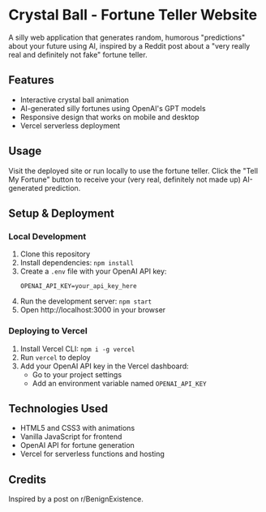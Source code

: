 # Crystal Ball - Fortune Teller Website

A silly web application that generates random, humorous "predictions" about your future using AI, inspired by a Reddit post about a "very really real and definitely not fake" fortune teller.

## Features

- Interactive crystal ball animation
- AI-generated silly fortunes using OpenAI's GPT models
- Responsive design that works on mobile and desktop
- Vercel serverless deployment

## Usage

Visit the deployed site or run locally to use the fortune teller. Click the "Tell My Fortune" button to receive your (very real, definitely not made up) AI-generated prediction.

## Setup & Deployment

### Local Development

1. Clone this repository
2. Install dependencies: `npm install`
3. Create a `.env` file with your OpenAI API key:
   ```
   OPENAI_API_KEY=your_api_key_here
   ```
4. Run the development server: `npm start`
5. Open http://localhost:3000 in your browser

### Deploying to Vercel

1. Install Vercel CLI: `npm i -g vercel`
2. Run `vercel` to deploy
3. Add your OpenAI API key in the Vercel dashboard:
   - Go to your project settings
   - Add an environment variable named `OPENAI_API_KEY`

## Technologies Used

- HTML5 and CSS3 with animations
- Vanilla JavaScript for frontend
- OpenAI API for fortune generation
- Vercel for serverless functions and hosting

## Credits

Inspired by a post on r/BenignExistence.
